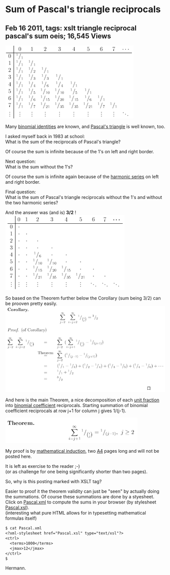 # Sum of Pascal's triangle reciprocals

## Feb 16 2011, tags: xslt triangle reciprocal pascal's sum oeis; 16,545 Views 

![reciprocal.gif](../res/reciprocal.gif)

Many [binomial identities](https://en.wikipedia.org/wiki/Binomial_theorem) are known, and [Pascal's triangle](https://en.wikipedia.org/wiki/Pascal%27s_triangle) is well known, too.
 
I asked myself back in 1983 at school:  
What is the sum of the reciprocals of Pascal's triangle?

Of course the sum is infinite because of the 1's on left and right border.
 
Next question:  
What is the sum without the 1's?

Of course the sum is infinite again because of the [harmonic series](https://en.wikipedia.org/wiki/Harmonic_series_%28mathematics%29) on left and right border.
 
Final question:  
What is the sum of Pascal's triangle reciprocals without the 1's and without the two harmonic series?

And the answer was (and is) <b>3/2</b> !  
![reciprocal2.gif](../res/reciprocal2.gif)

So based on the Theorem further below the Corollary (sum being 3/2) can be prooven pretty easily.  
![Corollary.gif](../res/Corollary.gif)

And here is the main Theorem, a nice decomposition of each [unit fraction](https://en.wikipedia.org/wiki/Unit_fraction) into [binomial coefficient](https://en.wikipedia.org/wiki/Binomial_coefficient) reciprocals.
Starting summation of binomial coefficient reciprocals at row j+1 for column j gives 1/(j-1).


![Theorem.gif](../res/Theorem.gif)

My proof is by [mathematical induction](https://en.wikipedia.org/wiki/Mathematical_induction), two [A4](https://en.wikipedia.org/wiki/A4_paper#The_A_series) pages long and will not be posted here.

It is left as exercise to the reader ;-)  
(or as challenge for one being significantly shorter than two pages).
 

So, why is this posting marked with XSLT tag?
 

Easier to proof it the theorem validity can just be "seen" by actually doing the summations.
Of course these summations are done by a styesheet.
Click on [Pascal.xml](../res/Pascal.xml) to compute the sums in your browser (by stylesheet [Pascal.xsl](../res/Pascal.xsl)).  
(interesting what pure HTML allows for in typesetting mathematical formulas itself)  

    $ cat Pascal.xml
    <?xml-stylesheet href="Pascal.xsl" type="text/xsl"?>
    <ctrl>
      <terms>1000</terms>
      <jmax>12</jmax>
    </ctrl>
    $
 

Hermann. 

